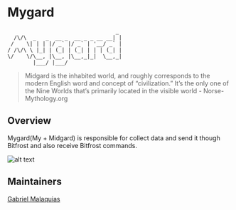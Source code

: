 # Mygard

```
                                  _
  /\/\  _   _  __ _  __ _ _ __ __| |
 /    \| | | |/ _` |/ _` | '__/ _` |
/ /\/\ \ |_| | (_| | (_| | | | (_| |
\/    \/\__, |\__, |\__,_|_|  \__,_|
        |___/ |___/

```
>  Midgard is the inhabited world, and roughly corresponds to the modern English word and concept of “civilization.” It’s the only one of the Nine Worlds that’s primarily located in the visible world - Norse-Mythology.org

## Overview
Mygard(My + Midgard) is responsible for collect data and send it though Bitfrost and also receive Bitfrost commands.

![alt text](http://gabrielmalakias.com.br/assets/images/mygard_perspective.png "Usgard")

## Maintainers
[Gabriel Malaquias](mailto:gabriel07malakias@gmail.com)
